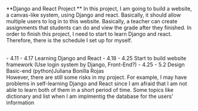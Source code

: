 **Django and React Project ** 
In this project, I am going to build a website, a canvas-like system, using Django and react. Basically, it should allow multiple users to log in to this website. Basically, a teacher can create assignments that students can do and view the grade after they finished. In order to finish this project, I need to start to learn Django and react. Therefore, there is the schedule I set up for myself. 

<br>
- 4.11 - 4.17  Learning Django and React
- 4.18 - 4.25  Start to build website framework (Use login system by Django, Front-End?)
- 4.25 - 5.2  Design Basic-end (python)Juliana Bonilla Rojas

<br>
However, there are still some risks in my project. For example, I  may have problems in self-learning Django and React since I am afraid that I am not able to learn both of them in a short period of time. Some topics like dictionary and list when I am implmentig the database for the users’ information 

